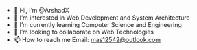- 👋 Hi, I’m @ArshadX
- 👀 I’m interested in Web Development and System Architecture
- 🌱 I’m currently learning Computer Science and Engineering      
- 💞️ I’m looking to collaborate on Web Technologies
- 📫 How to reach me Email: mas12542@outlook.com

<!---
ArshadX/ArshadX is a ✨ special ✨ repository because its `README.md` (this file) appears on your GitHub profile.
You can click the Preview link to take a look at your changes.
--->
